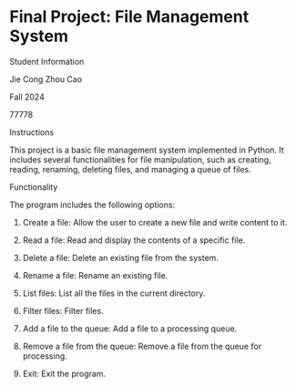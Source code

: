 # Final Project: File Management System

Student Information

Jie Cong Zhou Cao

Fall 2024

77778


Instructions

This project is a basic file management system implemented in Python. It includes several functionalities for file manipulation, such as creating, reading, renaming, deleting files, and managing a queue of files.

Functionality

The program includes the following options:

1. Create a file: Allow the user to create a new file and write content to it.

2. Read a file: Read and display the contents of a specific file.

3. Delete a file: Delete an existing file from the system.

4. Rename a file: Rename an existing file.

5. List files: List all the files in the current directory.

6. Filter files: Filter files.

7. Add a file to the queue: Add a file to a processing queue.

8. Remove a file from the queue: Remove a file from the queue for processing.

9. Exit: Exit the program.


